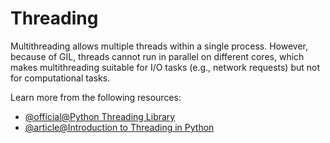 # Threading

Multithreading allows multiple threads within a single process. However, because of GIL, threads cannot run in parallel on different cores, which makes multithreading suitable for I/O tasks (e.g., network requests) but not for computational tasks.

Learn more from the following resources:

- [@official@Python Threading Library](https://docs.python.org/3/library/threading.html)
- [@article@Introduction to Threading in Python](https://realpython.com/intro-to-python-threading/)
